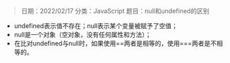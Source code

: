 > 日期：2022/02/17
分类：JavaScript
题目：null和undefined的区别

- undefined表示值不存在；null表示某个变量被赋予了空值；
- null是一个对象（空对象，没有任何属性和方法）；
- 在比对undefined与null时，如果使用==两者是相等的，使用===两者是不相等的。

